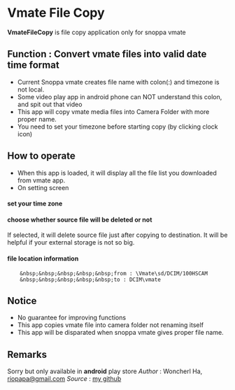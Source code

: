 # Vmate File Copy
**VmateFileCopy** is file copy application only for snoppa vmate

## Function : Convert vmate files into valid date time format

- Current Snoppa vmate creates file name with colon(:) and timezone is not local.
- Some video play app in android phone can NOT understand this colon, and spit out that video 
- This app will copy vmate media files into Camera Folder with more proper name.
- You need to set your timezone before starting copy (by clicking clock icon)

## How to operate

- When this app is loaded, it will display all the file list you downloaded from vmate app.
- On setting screen
#### set your time zone
#### choose whether source file will be deleted or not
If selected, it will delete source file just after copying to destination. It will be helpful if your external storage is not so big.
#### file location information
        &nbsp;&nbsp;&nbsp;&nbsp;&nbsp;from : \Vmate\sd/DCIM/100HSCAM
        &nbsp;&nbsp;&nbsp;&nbsp;&nbsp;to : DCIM\vmate

## Notice

- No guarantee for improving functions
- This app copies vmate file into camera folder not renaming itself
- This app will be disparated when snoppa vmate gives proper file name.

## Remarks

Sorry but only available in **android** play store
*Author* : Woncherl Ha, riopapa@gmail.com
*Source* : [my github](https://github.com/riopapa/VmateFileCopy)
     
